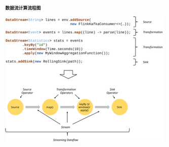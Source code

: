 #### 数据流计算流程图
![object](https://github.com/firechiang/hadoop-test/blob/master/flink/image/program_dataflow.svg)
